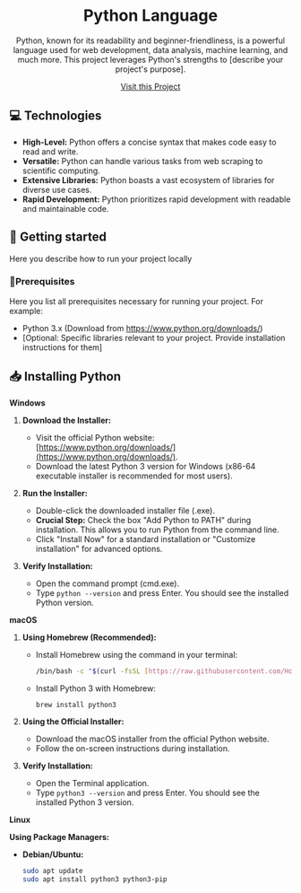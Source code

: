 <h1 align="center" style="font-weight: bold;">Python Language</h1>


<p align="center">Python, known for its readability and beginner-friendliness, is a powerful language used for web development, data analysis, machine learning, and much more. This project leverages Python's strengths to [describe your project's purpose].</p>


<p align="center">
<a href="https://github.com/srijan1110/Project-Python"> Visit this Project</a>
</p>

<h2 id="technologies"> 💻 Technologies</h2>

* **High-Level:** Python offers a concise syntax that makes code easy to read and write.
* **Versatile:** Python can handle various tasks from web scraping to scientific computing.
* **Extensive Libraries:** Python boasts a vast ecosystem of libraries for diverse use cases.
* **Rapid Development:** Python prioritizes rapid development with readable and maintainable code.


<h2 id="started"> 🚀 Getting started</h2>

Here you describe how to run your project locally

<h3> 📘Prerequisites</h3>

Here you list all prerequisites necessary for running your project. For example:

* Python 3.x (Download from https://www.python.org/downloads/)
* [Optional: Specific libraries relevant to your project. Provide installation instructions for them]

## 📥 Installing Python

**Windows**

1. **Download the Installer:**
   - Visit the official Python website: [https://www.python.org/downloads/](https://www.python.org/downloads/).
   - Download the latest Python 3 version for Windows (x86-64 executable installer is recommended for most users).

2. **Run the Installer:**
   - Double-click the downloaded installer file (.exe).
   - **Crucial Step:** Check the box "Add Python to PATH" during installation. This allows you to run Python from the command line.
   - Click "Install Now" for a standard installation or "Customize installation" for advanced options.

3. **Verify Installation:**
   - Open the command prompt (cmd.exe).
   - Type `python --version` and press Enter. You should see the installed Python version.

**macOS**

1. **Using Homebrew (Recommended):**
   - Install Homebrew using the command in your terminal:
     ```bash
     /bin/bash -c "$(curl -fsSL [https://raw.githubusercontent.com/Homebrew/install/HEAD/install.sh](https://raw.githubusercontent.com/Homebrew/install/HEAD/install.sh))"
     ```
   - Install Python 3 with Homebrew:
     ```bash
     brew install python3
     ```

2. **Using the Official Installer:**
   - Download the macOS installer from the official Python website.
   - Follow the on-screen instructions during installation.

3. **Verify Installation:**
   - Open the Terminal application.
   - Type `python3 --version` and press Enter. You should see the installed Python 3 version.

**Linux**

**Using Package Managers:**

* **Debian/Ubuntu:**
  ```bash
  sudo apt update
  sudo apt install python3 python3-pip
